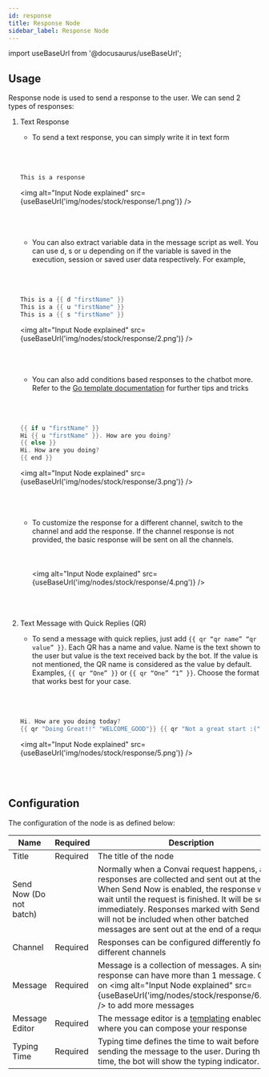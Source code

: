 ```yaml
---
id: response
title: Response Node
sidebar_label: Response Node
---
```


import useBaseUrl from '@docusaurus/useBaseUrl';

## Usage

Response node is used to send a response to the user. We can send 2 types of responses:

1. Text Response

    * To send a text response, you can simply write it in text form
    <br></br>
    <br></br>
    
    ```go
    This is a response
    ```
    <img alt="Input Node explained" src={useBaseUrl('img/nodes/stock/response/1.png')} />
    <br></br>
    <br></br>

    * You can also extract variable data in the message script as well. You can use d, s or u depending on if the variable is saved in the execution, session or saved user data respectively. For example,
    <br></br>
    <br></br>

    ```go
    This is a {{ d "firstName" }}
    This is a {{ u "firstName" }}
    This is a {{ s "firstName" }}
    ```
    <img alt="Input Node explained" src={useBaseUrl('img/nodes/stock/response/2.png')} />
    <br></br>
    <br></br>

    * You can also add conditions based responses to the chatbot more. Refer to the [Go template documentation](https://golang.org/pkg/text/template/) for further tips and tricks
    <br></br>
    <br></br>

    ```go
    {{ if u "firstName" }}
    Hi {{ u "firstName" }}. How are you doing?
    {{ else }}
    Hi. How are you doing?
    {{ end }}
    ```
    <img alt="Input Node explained" src={useBaseUrl('img/nodes/stock/response/3.png')} />
    <br></br>
    <br></br>
    
    * To customize the response for a different channel, switch to the channel and add the response. If the channel response is not provided, the basic response will be sent on all the channels.
    <br></br>
    <br></br>
    <img alt="Input Node explained" src={useBaseUrl('img/nodes/stock/response/4.png')} />
    <br></br>
    <br></br>

2. Text Message with Quick Replies (QR)

    * To send a message with quick replies, just add `{{ qr “qr name” “qr value” }}`. Each QR has a name and value. Name is the text shown to the user but value is the text received back by the bot. If the value is not mentioned, the QR name is considered as the value by default. Examples, `{{ qr “One” }}` or `{{ qr “One” “1” }}`. Choose the format that works best for your case.
    <br></br>
    <br></br>

    ```go
    Hi. How are you doing today?
    {{ qr "Doing Great!!" "WELCOME_GOOD"}} {{ qr "Not a great start :(" "WELCOME_BAD"}}
    ```
    <img alt="Input Node explained" src={useBaseUrl('img/nodes/stock/response/5.png')} />
    <br></br>
    <br></br>

## Configuration

The configuration of the node is as defined below:

| Name                    | Required |                      Description                                     |
| ----------------------- | -------- | -------------------------------------------------------------------- |
| Title | Required | The title of the node |
| Send Now (Do not batch) | | Normally when a Convai request happens, all responses are collected and sent out at the end. When Send Now is enabled, the response will not wait until the request is finished. It will be sent immediately. Responses marked with Send Now will not be included when other batched messages are sent out at the end of a request. |
| Channel | Required | Responses can be configured differently for different channels |
| Message | Required | Message is a collection of messages. A single response can have more than 1 message. Click on <img alt="Input Node explained" src={useBaseUrl('img/nodes/stock/response/6.png')} /> to add more messages |
| Message Editor | Required | The message editor is a [templating](https://golang.org/pkg/text/template/) enabled field where you can compose your response |
| Typing Time | Required | Typing time defines the time to wait before sending the message to the user. During this time, the bot will show the typing indicator. |
